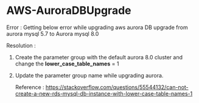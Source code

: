 # AWS-AuroraDBUpgrade

Error :  Getting below error while upgrading aws aurora DB upgrade from aurora mysql 5.7 to Aurora mysql 8.0


Resolution :

1. Create the parameter group  with the default aurora 8.0 cluster and change the **lower_case_table_names** = 1
2. Update  the parameter group name  while upgrading aurora.

   Reference : https://stackoverflow.com/questions/55544132/can-not-create-a-new-rds-mysql-db-instance-with-lower-case-table-names-1
